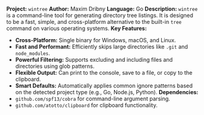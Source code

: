 **Project:** `wintree`
**Author:** Maxim Dribny
**Language:** Go
**Description:** `wintree` is a command-line tool for generating directory tree listings. It is designed to be a fast, simple, and cross-platform alternative to the built-in `tree` command on various operating systems.
**Key Features:**
*   **Cross-Platform:** Single binary for Windows, macOS, and Linux.
*   **Fast and Performant:** Efficiently skips large directories like `.git` and `node_modules`.
*   **Powerful Filtering:** Supports excluding and including files and directories using glob patterns.
*   **Flexible Output:** Can print to the console, save to a file, or copy to the clipboard.
*   **Smart Defaults:** Automatically applies common ignore patterns based on the detected project type (e.g., Go, Node.js, Python).
**Dependencies:**
*   `github.com/spf13/cobra` for command-line argument parsing.
*   `github.com/atotto/clipboard` for clipboard functionality.
